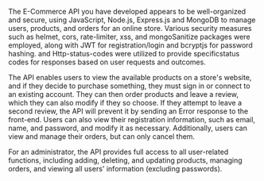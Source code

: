 The E-Commerce API you have developed appears to be well-organized and secure, using JavaScript, Node.js, Express.js and MongoDB to manage users, products, and orders for an online store. Various security measures such as helmet, cors, rate-limiter, xss, and mongoSanitize packages were employed, along with JWT for registration/login and bcryptjs for password hashing. and Http-status-codes were utilized to provide specificstatus codes for responses based on user requests and outcomes.

The API enables users to view the available products on a store's website, and if they decide to purchase something, they must sign in or connect to an existing account. They can then order products and leave a review, which they can also modify if they so choose. If they attempt to leave a second review, the API will prevent it by sending an Error response to the front-end. Users can also view their registration information, such as email, name, and password, and modify it as necessary. Additionally, users can view and manage their orders, but can only cancel them.

For an administrator, the API provides full access to all user-related functions, including adding, deleting, and updating products, managing orders, and viewing all users' information (excluding passwords).
